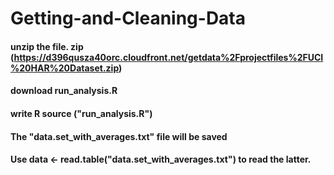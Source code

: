 Getting-and-Cleaning-Data
=========================
#### unzip the file. zip (https://d396qusza40orc.cloudfront.net/getdata%2Fprojectfiles%2FUCI%20HAR%20Dataset.zip)
#### download run_analysis.R
#### write R source ("run_analysis.R")
#### The "data.set_with_averages.txt" file will be saved
#### Use data <- read.table("data.set_with_averages.txt") to read the latter.
